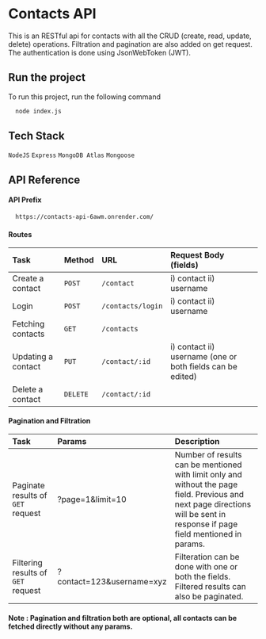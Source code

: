 
# Contacts API

This is an RESTful api for contacts with all the CRUD (create, read, update, delete) operations. Filtration and pagination are also added on get request. The authentication is done using JsonWebToken (JWT).
## Run the project

To run this project, run the following command

```bash
  node index.js
```


## Tech Stack

`NodeJS` `Express` `MongoDB Atlas` `Mongoose`


## API Reference

#### API Prefix

```http
  https://contacts-api-6awm.onrender.com/
```


#### Routes

| Task | Method | URL | Request Body (fields) |
| :- | :- | :- | :- |
| Create a contact | `POST` | `/contact` | i) contact ii) username |
| Login | `POST` | `/contacts/login` | i) contact ii) username |
| Fetching contacts | `GET` | `/contacts` | |
| Updating a contact | `PUT` | `/contact/:id` |  i) contact ii) username (one or both fields can be edited) |
| Delete a contact | `DELETE` | `/contact/:id` | |

#### Pagination and Filtration
| Task | Params | Description |
| :- | :- | :- |
| Paginate results of `GET` request | ?page=1&limit=10 | Number of results can be mentioned with limit only and without the page field. Previous and next page directions will be sent in response if page field mentioned in params. |
| Filtering results of `GET` request | ?contact=123&username=xyz | Filteration can be done with one or both the fields. Filtered results can also be paginated. |

#### Note : Pagination and filtration both are optional, all contacts can be fetched directly without any params.